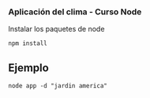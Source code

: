 ### Aplicación del clima - Curso Node


Instalar los paquetes de node

```
npm install
```

## Ejemplo
```
node app -d "jardin america"
```